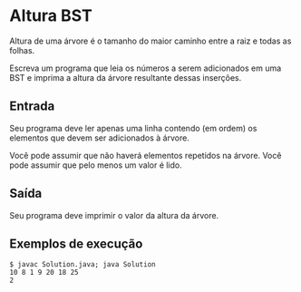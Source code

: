# Altura BST

Altura de uma árvore é o tamanho do maior caminho entre a raiz e todas as folhas.

Escreva um programa que leia os números a serem adicionados em uma BST e imprima a altura da árvore resultante dessas inserções.

## Entrada

Seu programa deve ler apenas uma linha contendo (em ordem) os elementos que devem ser adicionados à árvore.

Você pode assumir que não haverá elementos repetidos na árvore. Você pode assumir que pelo menos um valor é lido.

## Saída

Seu programa deve imprimir o valor da altura da árvore.

## Exemplos de execução

	$ javac Solution.java; java Solution
	10 8 1 9 20 18 25
	2